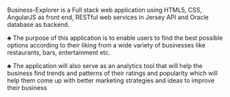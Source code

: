 
Business-Explorer is a Full stack web application using HTML5, CSS, AngularJS as front end, RESTful web services in Jersey API and Oracle database as backend.

♣	The purpose of this application is to enable users to find the best possible options according to their liking from a wide variety of businesses like restaurants, bars, entertainment etc.

♣	The application will also serve as an analytics tool that will help the business find trends and patterns of their ratings and popularity which will help them come up with better marketing strategies and ideas to improve their business


